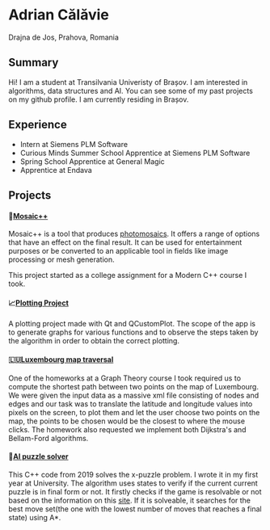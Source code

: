 # Adrian Călăvie

Drajna de Jos, Prahova, Romania

## Summary

Hi! I am a student at Transilvania Univeristy of Brașov. I am interested in algorithms, data structures and AI. You can see some of my past projects on my github profile. I am currently residing in Brașov.

## Experience

* Intern at Siemens PLM Software
* Curious Minds Summer School Apprentice at Siemens PLM Software
* Spring School Apprentice at General Magic
* Apprentice at Endava

## Projects

#### 🧩[Mosaic++](https://bitbucket.org/mosaic-pp/mosaic/src/master/)

Mosaic++ is a tool that produces [photomosaics](https://en.wikipedia.org/wiki/Photographic_mosaic). It offers a range of options that have an effect on the final
result. It can be used for entertainment purposes or be converted to an applicable tool in fields like image
processing or mesh generation.

This project started as a college assignment for a Modern C++ course I took.

#### 📈[Plotting Project](https://github.com/Florin9925/Plotting-)

A plotting project made with Qt and QCustomPlot. The scope of the app is to generate graphs for various functions and to observe the steps taken by the
algorithm in order to obtain the correct plotting. 

#### 🇱🇺[Luxembourg map traversal](https://github.com/adriancalavie/Luxembourg)

One of the homeworks at a Graph Theory course I took required us to compute the shortest path between
two points on the map of Luxembourg. We were given the input data as a massive xml file consisting of
nodes and edges and our task was to translate the latitude and longitude values into pixels on the screen,
to plot them and let the user choose two points on the map, the points to be chosen would be the closest to
where the mouse clicks. The homework also requested we implement both Dijkstra's and Bellam-Ford
algorithms.

####  🤖[AI puzzle solver](https://github.com/adriancalavie/AI-puzzle)

This C++ code from 2019 solves the x-puzzle problem. I wrote it in my first year at University.
The algorithm uses states to verify if the current current puzzle is in final form or not. It firstly checks if the
game is resolvable or not based on the information on this [site](http://kevingong.com/Math/SixteenPuzzle.html).
If it is solveable, it searches for the best move set(the one with the lowest number of moves that reaches a final state) using A*.

